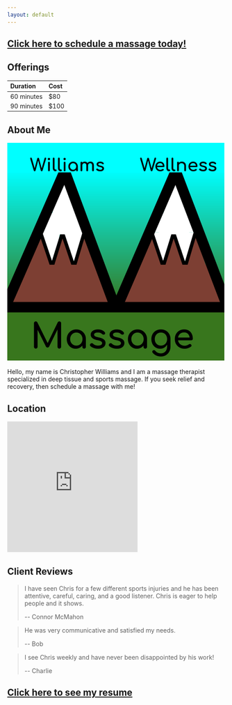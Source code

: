 ```yaml
---
layout: default
---
```


<head>
  <title>Williams Wellness Massage (work in progress)</title>
  <link rel="icon" type="image/x-icon" href="favicon.ico" />
</head>

## [Click here to schedule a massage today!](https://www.massagebook.com/dashboard#/business/18490779/dashboard)

## Offerings

| Duration   | Cost |
|:-----------|:-----|
| 60 minutes | $80  |
| 90 minutes | $100 |

## About Me

![logo](williamswellnessmassage.png)

Hello, my name is Christopher Williams and I am a massage therapist specialized in deep tissue and sports massage. If you seek relief and recovery, then schedule a massage with me!

## Location

<iframe src="https://www.google.com/maps/embed?pb=!1m18!1m12!1m3!1d195356.59251547535!2d-105.51358925659213!3d40.08775113393526!2m3!1f0!2f0!3f0!3m2!1i1024!2i768!4f13.1!3m3!1m2!1s0x876bdbec62ae71c5%3A0x7f490073a9b047cd!2sBoulder%20County%2C%20CO!5e0!3m2!1sen!2sus!4v1665374274088!5m2!1sen!2sus" width="300" height="300" style="border:0;" allowfullscreen="" loading="lazy" referrerpolicy="no-referrer-when-downgrade"></iframe>

## Client Reviews

> I have seen Chris for a few different sports injuries and he has been attentive, careful, caring, and a good listener. Chris is eager to help people and it shows.
>
> -- Connor McMahon

> He was very communicative and satisfied my needs.
>
> -- Bob

> I see Chris weekly and have never been disappointed by his work!
>
> -- Charlie

## [Click here to see my resume](https://drive.google.com/file/d/1PgyD9hy7lw4lrq__PkpHzD3eLOtQkDWe)
